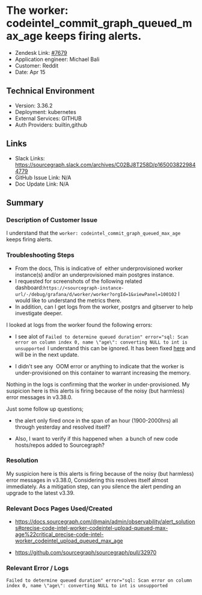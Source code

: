 
# The worker: codeintel_commit_graph_queued_max_age keeps firing alerts. <!-- Ticket Title  Hint: include keywords to make it searchable -->

- Zendesk Link: [#7679](https://sourcegraph.zendesk.com/agent/tickets/7679)
- Application engineer: Michael Bali
- Customer: Reddit <!-- Redact if this contains personally identifying information -->
- Date: Apr 15

<!-- Data populated from integration, speak to Ben Gordon or Michael Bali if not working -->
<!-- During Internal team trial, fill missing data manually (we are waiting for all data to sync) -->

## Technical Environment
- Version: 3.36.2​
- Deployment: kubernetes
- External Services: GITHUB
- Auth Providers: builtin,github


## Links
<!-- Data for application engineer manual entry -->
- Slack Links: https://sourcegraph.slack.com/archives/C02BJ8T258D/p1650038229844779
- GitHub Issue Link: N/A
- Doc Update Link: N/A

## Summary
### Description of Customer Issue
I understand that the `worker: codeintel_commit_graph_queued_max_age` keeps firing alerts.

### Troubleshooting Steps
- From the docs, This is indicative of  either underprovisioned worker instance(s) and/or an underprovisioned main postgres instance.
- I requested for screenshots of the following related dashboard:`https://<sourcegraph-instance-url/-/debug/grafana/d/worker/worker?orgId=1&viewPanel=100102` I would like to understand the metrics there.
- In addition, can I get logs from the worker, postgrs and gitserver to help investigate deeper.

 I looked at logs from the worker found the following errors:
- I see alot of `Failed to determine queued duration" error="sql: Scan error on column index 0, name \"age\": converting NULL to int is unsupported `I understand this can be ignored. It has been fixed [here](https://github.com/sourcegraph/sourcegraph/pull/32970) and will be in the next update.

- I didn't see any  OOM error or anything to indicate that the worker is under-provisioned on this container to warrant increasing the memory.

Nothing in the logs is confirming that the worker in under-provisioned. My suspicion here is this alerts is firing because of the noisy (but harmless) error messages in v3.38.0.

Just some follow up questions;
- the alert only fired once in the span of an hour (1900-2000hrs) all through yesterday and resolved itself?

- Also, I want to verify if this happened when  a bunch of new code hosts/repos added to Sourcegraph?

### Resolution
My suspicion here is this alerts is firing because of the noisy (but harmless) error messages in v3.38.0, Considering this resolves itself almost immediately. As a mitigation step, can you silence the alert pending an upgrade to the latest v3.39.

### Relevant Docs Pages Used/Created
- https://docs.sourcegraph.com/@main/admin/observability/alert_solutions#precise-code-intel-worker-codeintel-upload-queued-max-age%22critical_precise-code-intel-worker_codeintel_upload_queued_max_age

- https://github.com/sourcegraph/sourcegraph/pull/32970

### Relevant Error / Logs
`Failed to determine queued duration" error="sql: Scan error on column index 0, name \"age\": converting NULL to int is unsupported `

<!-- Please redact keys, tokens, and personal identifying information -->


<!-- Once complete, upload a copy to https://github.com/sourcegraph/support-tools-internal/tree/main/resolved-tickets as a .md file -->
<!-- Name the file 7679.md -->
